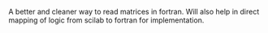 A better and cleaner way to read matrices in fortran. Will also help in direct mapping of logic from scilab to fortran for implementation.

